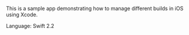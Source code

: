 This is a sample app demonstrating how to manage different builds in iOS using Xcode.

Language: Swift 2.2

